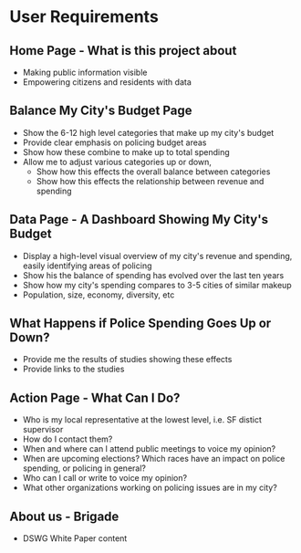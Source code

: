 # User Requirements


## Home Page - What is this project about
* Making public information visible
* Empowering citizens and residents with data

## Balance My City's Budget Page
* Show the 6-12 high level categories that make up my city's budget
 * Provide clear emphasis on policing budget areas
* Show how these combine to make up to total spending
* Allow me to adjust various categories up or down, 
  * Show how this effects the overall balance between categories
  * Show how this effects the relationship between revenue and spending

## Data Page - A Dashboard Showing My City's Budget
* Display a high-level visual overview of my city's revenue and spending, easily identifying areas of policing
* Show his the balance of spending has evolved over the last ten years
* Show how my city's spending compares to 3-5 cities of similar makeup
 * Population, size, economy, diversity, etc

## What Happens if Police Spending Goes Up or Down?
* Provide me the results of studies showing these effects
* Provide links to the studies

## Action Page - What Can I Do?
* Who is my local representative at the lowest level, i.e. SF distict supervisor
* How do I contact them?
* When and where can I attend public meetings to voice my opinion?
* When are upcoming elections? Which races have an impact on police spending, or policing in general?
* Who can I call or write to voice my opinion?
* What other organizations working on policing issues are in my city?

## About us - Brigade
* DSWG White Paper content

